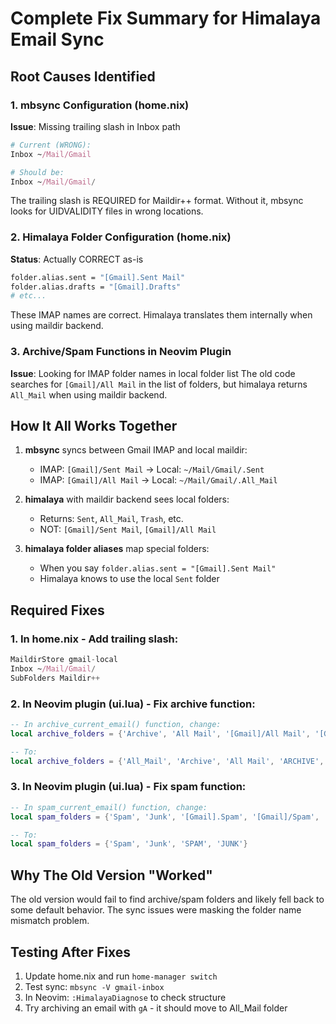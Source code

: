 # Complete Fix Summary for Himalaya Email Sync

## Root Causes Identified

### 1. mbsync Configuration (home.nix)
**Issue**: Missing trailing slash in Inbox path
```nix
# Current (WRONG):
Inbox ~/Mail/Gmail

# Should be:
Inbox ~/Mail/Gmail/
```
The trailing slash is REQUIRED for Maildir++ format. Without it, mbsync looks for UIDVALIDITY files in wrong locations.

### 2. Himalaya Folder Configuration (home.nix)
**Status**: Actually CORRECT as-is
```nix
folder.alias.sent = "[Gmail].Sent Mail"
folder.alias.drafts = "[Gmail].Drafts"
# etc...
```
These IMAP names are correct. Himalaya translates them internally when using maildir backend.

### 3. Archive/Spam Functions in Neovim Plugin
**Issue**: Looking for IMAP folder names in local folder list
The old code searches for `[Gmail]/All Mail` in the list of folders, but himalaya returns `All_Mail` when using maildir backend.

## How It All Works Together

1. **mbsync** syncs between Gmail IMAP and local maildir:
   - IMAP: `[Gmail]/Sent Mail` → Local: `~/Mail/Gmail/.Sent`
   - IMAP: `[Gmail]/All Mail` → Local: `~/Mail/Gmail/.All_Mail`

2. **himalaya** with maildir backend sees local folders:
   - Returns: `Sent`, `All_Mail`, `Trash`, etc.
   - NOT: `[Gmail]/Sent Mail`, `[Gmail]/All Mail`

3. **himalaya folder aliases** map special folders:
   - When you say `folder.alias.sent = "[Gmail].Sent Mail"`
   - Himalaya knows to use the local `Sent` folder

## Required Fixes

### 1. In home.nix - Add trailing slash:
```nix
MaildirStore gmail-local
Inbox ~/Mail/Gmail/
SubFolders Maildir++
```

### 2. In Neovim plugin (ui.lua) - Fix archive function:
```lua
-- In archive_current_email() function, change:
local archive_folders = {'Archive', 'All Mail', '[Gmail]/All Mail', '[Gmail].All Mail', 'ARCHIVE', 'Archived'}

-- To:
local archive_folders = {'All_Mail', 'Archive', 'All Mail', 'ARCHIVE', 'Archived'}
```

### 3. In Neovim plugin (ui.lua) - Fix spam function:
```lua
-- In spam_current_email() function, change:
local spam_folders = {'Spam', 'Junk', '[Gmail].Spam', '[Gmail]/Spam', 'SPAM', 'JUNK'}

-- To:
local spam_folders = {'Spam', 'Junk', 'SPAM', 'JUNK'}
```

## Why The Old Version "Worked"

The old version would fail to find archive/spam folders and likely fell back to some default behavior. The sync issues were masking the folder name mismatch problem.

## Testing After Fixes

1. Update home.nix and run `home-manager switch`
2. Test sync: `mbsync -V gmail-inbox`
3. In Neovim: `:HimalayaDiagnose` to check structure
4. Try archiving an email with `gA` - it should move to All_Mail folder